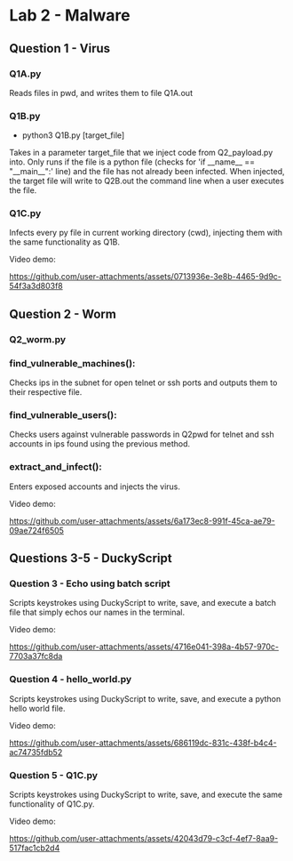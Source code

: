 # Lab 2 - Malware

## Question 1 - Virus

### Q1A.py
Reads files in pwd, and writes them to file Q1A.out

### Q1B.py
- python3 Q1B.py [target_file]  

Takes in a parameter target_file that we inject code from Q2_payload.py into. Only runs if the file is a python file (checks for 'if \_\_name\_\_ == "\_\_main\_\_":' line) and the file has not already been infected. When injected, the target file will write to Q2B.out the command line when a user executes the file.

### Q1C.py
Infects every py file in current working directory (cwd), injecting them with the same functionality as Q1B. 

Video demo:


https://github.com/user-attachments/assets/0713936e-3e8b-4465-9d9c-54f3a3d803f8



## Question 2 - Worm

### Q2_worm.py

### find_vulnerable_machines():
Checks ips in the subnet for open telnet or ssh ports and outputs them to their respective file.

### find_vulnerable_users():
Checks users against vulnerable passwords in Q2pwd for telnet and ssh accounts in ips found using the previous method.

### extract_and_infect():
Enters exposed accounts and injects the virus.

Video demo:


https://github.com/user-attachments/assets/6a173ec8-991f-45ca-ae79-09ae724f6505



## Questions 3-5 - DuckyScript

### Question 3 - Echo using batch script
Scripts keystrokes using DuckyScript to write, save, and execute a batch file that simply echos our names in the terminal.

Video demo:


https://github.com/user-attachments/assets/4716e041-398a-4b57-970c-7703a37fc8da



### Question 4 - hello_world.py
Scripts keystrokes using DuckyScript to write, save, and execute a python hello world file.

Video demo:


https://github.com/user-attachments/assets/686119dc-831c-438f-b4c4-ac74735fdb52



### Question 5 - Q1C.py
Scripts keystrokes using DuckyScript to write, save, and execute the same functionality of Q1C.py.

Video demo:


https://github.com/user-attachments/assets/42043d79-c3cf-4ef7-8aa9-517fac1cb2d4



